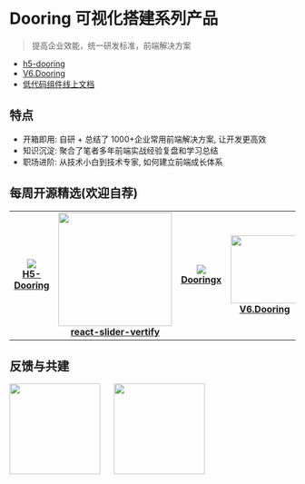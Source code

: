 # Dooring 可视化搭建系列产品

> 提高企业效能，统一研发标准，前端解决方案

- [h5-dooring](http://h5.dooring.cn)
- [V6.Dooring](http://v6.dooring.cn)
- [低代码组件线上文档](http://h5.dooring.cn/docz/components/intro)

## 特点

- 开箱即用: 自研 + 总结了 1000+企业常用前端解决方案, 让开发更高效
- 知识沉淀: 聚合了笔者多年前端实战经验复盘和学习总结
- 职场进阶: 从技术小白到技术专家, 如何建立前端成长体系

## 每周开源精选(欢迎自荐)

<table>
  <tr>
    <td width="160" align="center">
      <a target="_blank" href="https://github.com/MrXujiang/h5-Dooring">
        <img src="http://h5.dooring.cn/h5_plus/static/logo.ff7fc6bb.png" />
        <br />
        <strong>H5-Dooring</strong>
      </a>
    </td>
    <td width="160" align="center">
      <a target="_blank" href="https://github.com/MrXujiang/react-slider-vertify">
        <img src="http://cdn.dooring.cn/dr/slider.gif" width="200" />
        <br />
        <strong>react-slider-vertify</strong>
      </a>
    </td>
    <td width="160" align="center">
      <a target="_blank" href="https://github.com/H5-Dooring/dooringx">
        <img src="https://img-blog.csdnimg.cn/img_convert/520863a38a93d960862f92c805bc97cc.png" />
        <br />
        <strong>Dooringx</strong>
      </a>
    </td>
    <td width="160" align="center">
      <a target="_blank" href="http://v6.dooring.cn/beta">
        <img src="http://v6.dooring.cn/beta/static/logo.9ee81073.png" width="120" />
        <br />
        <strong>V6.Dooring</strong>
      </a>
    </td>
    <td width="160" align="center">
      <a target="_blank" href="https://github.com/MrXujiang/xijs">
        <img src="http://cdn.dooring.cn/dr/xijs.png" width="100" />
        <br />
        <strong>xijs</strong>
      </a>
    </td>
  </tr>
</table>

## 反馈与共建

<div>
  <img data-type="dingtalk" src="http://cdn.dooring.cn/dr/qtqd_code.png" width="160" style="margin-right: 20px" />
  <img data-type="wechat" src="http://cdn.dooring.cn/dr/lowcode.jpeg" width="160" />
</div>
